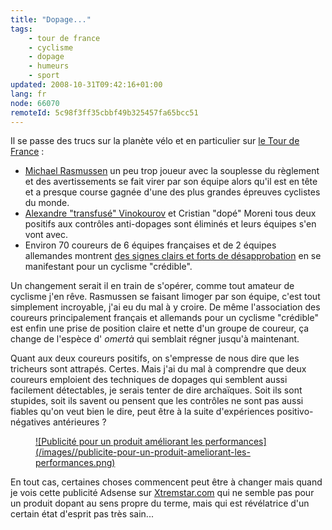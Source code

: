 ```yaml
---
title: "Dopage..."
tags:
    - tour de france
    - cyclisme
    - dopage
    - humeurs
    - sport
updated: 2008-10-31T09:42:16+01:00
lang: fr
node: 66070
remoteId: 5c98f3ff35cbbf49b325457fa65bcc51
---
```


Il se passe des trucs sur la planète vélo et en particulier sur [le Tour de France](http://www.letour.fr/) :

* [Michael Rasmussen](http://www.feltet.dk/michaelrasmussen/news.php) un peu trop joueur avec la souplesse du règlement et des avertissements se fait virer par son équipe alors qu'il est en tête et a presque course gagnée d'une des plus grandes épreuves cyclistes du monde.
* [Alexandre &quot;transfusé&quot; Vinokourov](http://www.alexander-vinokourov.com/) et Cristian &quot;dopé&quot; Moreni tous deux positifs aux contrôles anti-dopages sont éliminés et leurs équipes s'en vont avec.
* Environ 70 coureurs de 6 équipes françaises et de 2 équipes allemandes montrent [des signes clairs et forts de désapprobation](http://www.lequipe.fr/Cyclisme/breves2007/20070725_111941Dev.html) en se manifestant pour un cyclisme &quot;crédible&quot;.


Un changement serait il en train de s'opérer, comme tout amateur de cyclisme j'en rêve. Rasmussen se faisant limoger par son équipe, c'est tout simplement incroyable, j'ai eu du mal à y croire. De même l'association des coureurs principalement français et allemands pour un cyclisme &quot;crédible&quot; est enfin une prise de position claire et nette d'un groupe de coureur, ça change de l'espèce d' *omertà* qui semblait régner jusqu'à maintenant.


Quant aux deux coureurs positifs, on s'empresse de nous dire que les tricheurs sont attrapés. Certes. Mais j'ai du mal à comprendre que deux coureurs emploient des techniques de dopages qui semblent aussi facilement détectables, je serais tenter de dire archaïques. Soit ils sont stupides, soit ils savent ou pensent que les contrôles ne sont pas aussi fiables qu'on veut bien le dire, peut être à la suite d'expériences positivo-négatives antérieures ?




<figure class="object-center"><a href="/images/publicite-pour-un-produit-ameliorant-les-performances.png">![Publicité pour un produit améliorant les performances](/images//publicite-pour-un-produit-ameliorant-les-performances.png)
</a></figure>





En tout cas, certaines choses commencent peut être à changer mais quand je vois cette publicité Adsense sur [Xtremstar.com](http://xtremstar.com) qui ne semble pas pour un produit dopant au sens propre du terme, mais qui est révélatrice d'un certain état d'esprit pas très sain...

